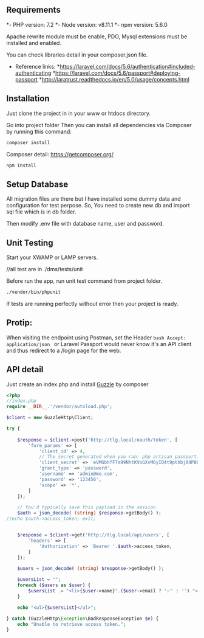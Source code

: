 

## Requirements
*- PHP version: 7.2
*- Node version: v8.11.1
*- npm version: 5.6.0

Apache rewrite module must be enable, PDO, Mysql extensions must be installed and enabled.

You can check libraries detail in your composer.json file.
- Reference links:
 *https://laravel.com/docs/5.6/authentication#included-authenticating
 *https://laravel.com/docs/5.6/passport#deploying-passport
 *http://laratrust.readthedocs.io/en/5.0/usage/concepts.html

## Installation

Just clone the project in in your www or htdocs directory.

Go into project folder
Then you can install all dependencies via Composer by running this command:
```bash
composer install

```
Composer detail:
https://getcomposer.org/

```bash
npm install

```

## Setup Database
All migration files are there but I have installed some dummy data and configuration for test perpose.
So, You need to create new db and import sql file which is in db folder.

Then modify .env file with database name, user and password.
 

## Unit Testing 
Start your XWAMP or LAMP servers.

//all test are in ./dms/tests/unit

Before run the app, run unit test command from project folder. 

```bash
./vendor/bin/phpunit
```
If tests are running perfectly without error then your project is ready.

## Protip: 
When visiting the endpoint using Postman, set the Header ```bash Accept: application/json ``` or Laravel Passport would never know it's an API client and thus redirect to a /login page for the web.

## API detail
Just create an index.php and install  [Guzzle](https://github.com/guzzle/guzzle) by composer

```php
<?php
//index.php 
require __DIR__.'/vendor/autoload.php';

$client = new GuzzleHttp\Client;

try {
	
    $response = $client->post('http://tlg.local/oauth/token', [
        'form_params' => [
            'client_id' => 4,
            // The secret generated when you ran: php artisan passport:install
            'client_secret' => 'eVMGbhfF7m99NhtKVoGXvM6yIQ4t9ptXbj04P8b2',
            'grant_type' => 'password',
            'username' => 'admin@me.com',
            'password' => '123456',
            'scope' => '*',
        ]
    ]);

    // You'd typically save this payload in the session
    $auth = json_decode( (string) $response->getBody() );
//echo $auth->access_token; exit;


    $response = $client->get('http://tlg.local/api/users', [
        'headers' => [
            'Authorization' => 'Bearer '.$auth->access_token,
        ]
    ]);

    $users = json_decode( (string) $response->getBody() );

    $usersList = "";
    foreach ($users as $user) {
        $usersList .= "<li>{$user->name}".($user->email ? '✅' : '')."</li>";
    }

    echo "<ul>{$usersList}</ul>";

} catch (GuzzleHttp\Exception\BadResponseException $e) {
    echo "Unable to retrieve access token.";
}

```
